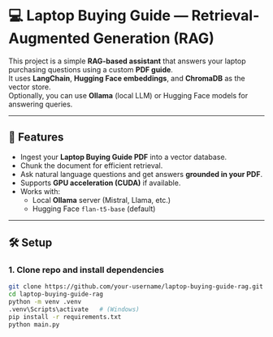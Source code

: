 # 💻 Laptop Buying Guide — Retrieval-Augmented Generation (RAG)

This project is a simple **RAG-based assistant** that answers your laptop purchasing questions using a custom **PDF guide**.  
It uses **LangChain**, **Hugging Face embeddings**, and **ChromaDB** as the vector store.  
Optionally, you can use **Ollama** (local LLM) or Hugging Face models for answering queries.

---

## 🚀 Features
- Ingest your **Laptop Buying Guide PDF** into a vector database.
- Chunk the document for efficient retrieval.
- Ask natural language questions and get answers **grounded in your PDF**.
- Supports **GPU acceleration (CUDA)** if available.
- Works with:
  - Local **Ollama** server (Mistral, Llama, etc.)
  - Hugging Face `flan-t5-base` (default)

---

## 🛠️ Setup

### 1. Clone repo and install dependencies
```bash
git clone https://github.com/your-username/laptop-buying-guide-rag.git
cd laptop-buying-guide-rag
python -m venv .venv
.venv\Scripts\activate   # (Windows)
pip install -r requirements.txt
python main.py
